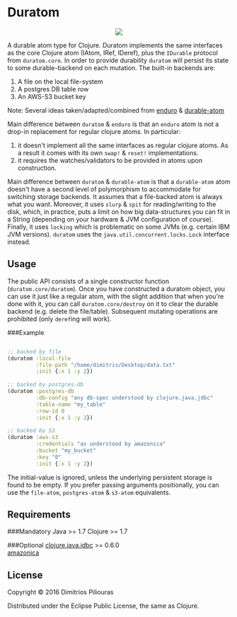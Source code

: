 # Duratom
<p align="center">
  <img src="https://pbs.twimg.com/profile_images/681519713005006848/HgkHYOWb_400x400.png"/>
</p>

A durable atom type for Clojure. Duratom implements the same interfaces as the core Clojure atom (IAtom, IRef, IDeref), plus the `IDurable` protocol from `duratom.core`.
In order to provide durability `duratom` will persist its state to some durable-backend on each mutation. The built-in backends are:
 
 1. A file on the local file-system
 2. A postgres DB table row
 3. An AWS-S3 bucket key 

Note: Several ideas taken/adapted/combined from [enduro](https://github.com/alandipert/enduro) & [durable-atom](https://github.com/polygloton/durable-atom)

Main difference between `duratom` & `enduro` is that an `enduro` atom is not a drop-in replacement for regular clojure atoms. In particular:
  
  1. it doesn't implement all the same interfaces as regular clojure atoms. As a result it comes with its own `swap!` & `reset!` implementations.
  2. it requires the watches/validators to be provided in atoms upon construction.  

Main difference between `duratom` & `durable-atom` is that a `durable-atom` atom doesn't have a second level of polymorphism to accommodate for switching storage backends. It assumes that a file-backed atom is always what you want. Moreover, it uses `slurp` & `spit` for reading/writing to the disk, which, in practice, puts a limit on how big data-structures you can fit in a String (depending on your hardware & JVM configuration of course). Finally, it uses `locking` which is problematic on some JVMs (e.g. certain IBM JVM versions). `duratom` uses the `java.util.concurrent.locks.Lock` interface instead.

## Usage
The public API consists of a single constructor function (`duratom.core/duratom`). Once you have constructed a duratom object, you can use it just like a regular atom,
with the slight addition that when you're done with it, you can call `duratom.core/destroy` on it to clear the durable backend (e.g. delete the file/table). 
Subsequent mutating operations are prohibited (only `deref`ing will work).

###Example

```clj

;; backed by file
(duratom :local-file 
         :file-path "/home/dimitris/Desktop/data.txt"
         :init {:x 1 :y 2})
         
;; backed by postgres-db
(duratom :postgres-db 
         :db-config "any db-spec understood by clojure.java.jdbc"
         :table-name "my_table"
         :row-id 0
         :init {:x 1 :y 2}) 
                  
;; backed by S3
(duratom :aws-s3 
         :credentials "as understood by amazonica"
         :bucket "my_bucket"
         :key "0"
         :init {:x 1 :y 2})                   
```

The initial-value <init> is ignored, unless the underlying persistent storage is found to be empty.
If you prefer passing arguments positionally, you can use the `file-atom`, `postgres-atom` & `s3-atom` equivalents.

## Requirements

###Mandatory
Java >= 1.7
Clojure >= 1.7

###Optional
[clojure.java.jdbc](https://github.com/clojure/java.jdbc) >= 0.6.0  
[amazonica](https://github.com/mcohen01/amazonica)

## License

Copyright © 2016 Dimitrios Piliouras

Distributed under the Eclipse Public License, the same as Clojure.
